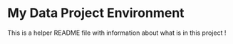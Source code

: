 # My Data Project Environment 


This is a helper README file with information about what is in this project !